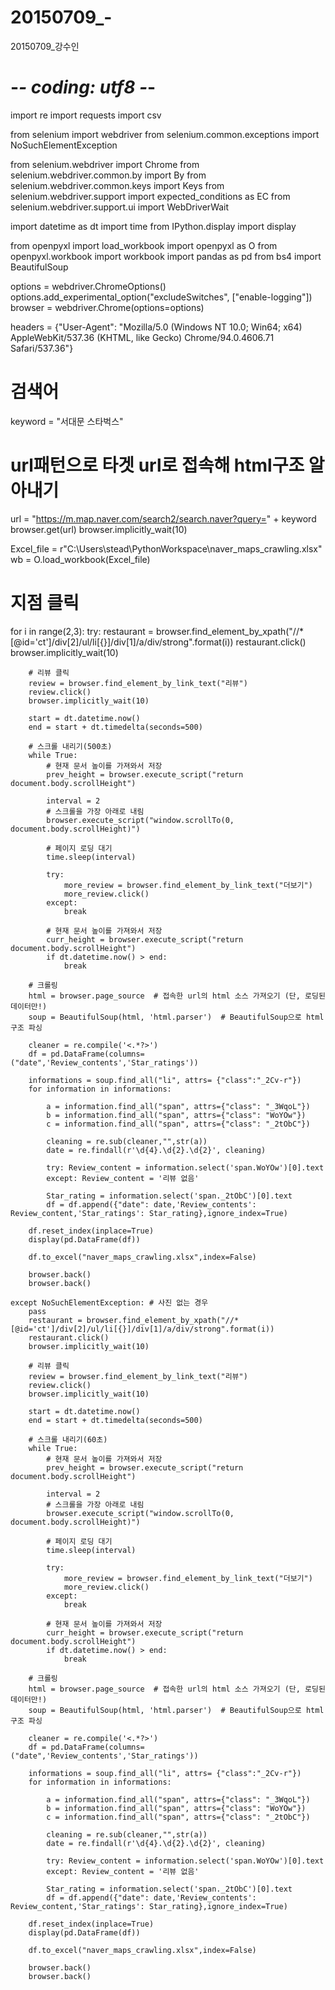 # 20150709_-
20150709_강수인

# -*- coding: utf8 -*-
import re
import requests
import csv

from selenium import webdriver
from selenium.common.exceptions import NoSuchElementException

from selenium.webdriver import Chrome
from selenium.webdriver.common.by import By
from selenium.webdriver.common.keys import Keys
from selenium.webdriver.support import expected_conditions as EC
from selenium.webdriver.support.ui import WebDriverWait

import datetime as dt
import time
from IPython.display import display

from openpyxl import load_workbook
import openpyxl as O
from openpyxl.workbook import workbook
import pandas as pd
from bs4 import BeautifulSoup

options = webdriver.ChromeOptions()
options.add_experimental_option("excludeSwitches", ["enable-logging"])
browser = webdriver.Chrome(options=options)

headers = {"User-Agent": "Mozilla/5.0 (Windows NT 10.0; Win64; x64) AppleWebKit/537.36 (KHTML, like Gecko) Chrome/94.0.4606.71 Safari/537.36"}

# 검색어 
keyword = "서대문 스타벅스"

# url패턴으로 타겟 url로 접속해 html구조 알아내기
url = "https://m.map.naver.com/search2/search.naver?query=" + keyword
browser.get(url)
browser.implicitly_wait(10)

Excel_file = r"C:\Users\stead\PythonWorkspace\naver_maps_crawling.xlsx"
wb = O.load_workbook(Excel_file)

# 지점 클릭
for i in range(2,3):
    try:
        restaurant = browser.find_element_by_xpath("//*[@id='ct']/div[2]/ul/li[{}]/div[1]/a/div/strong".format(i))
        restaurant.click()
        browser.implicitly_wait(10)

        # 리뷰 클릭
        review = browser.find_element_by_link_text("리뷰")
        review.click()
        browser.implicitly_wait(10)

        start = dt.datetime.now()
        end = start + dt.timedelta(seconds=500)

        # 스크롤 내리기(500초)
        while True:
            # 현재 문서 높이를 가져와서 저장
            prev_height = browser.execute_script("return document.body.scrollHeight")

            interval = 2
            # 스크롤을 가장 아래로 내림
            browser.execute_script("window.scrollTo(0, document.body.scrollHeight)")

            # 페이지 로딩 대기
            time.sleep(interval)

            try: 
                more_review = browser.find_element_by_link_text("더보기")
                more_review.click()
            except:
                break

            # 현재 문서 높이를 가져와서 저장
            curr_height = browser.execute_script("return document.body.scrollHeight")
            if dt.datetime.now() > end:
                break

        # 크롤링
        html = browser.page_source  # 접속한 url의 html 소스 가져오기 (단, 로딩된 데이터만!)
        soup = BeautifulSoup(html, 'html.parser')  # BeautifulSoup으로 html구조 파싱

        cleaner = re.compile('<.*?>')
        df = pd.DataFrame(columns=("date",'Review_contents','Star_ratings'))
        
        informations = soup.find_all("li", attrs= {"class":"_2Cv-r"})
        for information in informations:
           
            a = information.find_all("span", attrs={"class": "_3WqoL"})
            b = information.find_all("span", attrs={"class": "WoYOw"})
            c = information.find_all("span", attrs={"class": "_2tObC"})
            
            cleaning = re.sub(cleaner,"",str(a))
            date = re.findall(r'\d{4}.\d{2}.\d{2}', cleaning)

            try: Review_content = information.select('span.WoYOw')[0].text 
            except: Review_content = '리뷰 없음'

            Star_rating = information.select('span._2tObC')[0].text 
            df = df.append({"date": date,'Review_contents': Review_content,'Star_ratings': Star_rating},ignore_index=True)
            
        df.reset_index(inplace=True)
        display(pd.DataFrame(df))

        df.to_excel("naver_maps_crawling.xlsx",index=False)

        browser.back()
        browser.back()

    except NoSuchElementException: # 사진 없는 경우
        pass          
        restaurant = browser.find_element_by_xpath("//*[@id='ct']/div[2]/ul/li[{}]/div[1]/a/div/strong".format(i))
        restaurant.click()
        browser.implicitly_wait(10)

        # 리뷰 클릭
        review = browser.find_element_by_link_text("리뷰")
        review.click()
        browser.implicitly_wait(10)

        start = dt.datetime.now()
        end = start + dt.timedelta(seconds=500)

        # 스크롤 내리기(60초)
        while True:
            # 현재 문서 높이를 가져와서 저장
            prev_height = browser.execute_script("return document.body.scrollHeight")

            interval = 2
            # 스크롤을 가장 아래로 내림
            browser.execute_script("window.scrollTo(0, document.body.scrollHeight)")

            # 페이지 로딩 대기
            time.sleep(interval)

            try: 
                more_review = browser.find_element_by_link_text("더보기")
                more_review.click()
            except:
                break

            # 현재 문서 높이를 가져와서 저장
            curr_height = browser.execute_script("return document.body.scrollHeight")
            if dt.datetime.now() > end:
                break

        # 크롤링
        html = browser.page_source  # 접속한 url의 html 소스 가져오기 (단, 로딩된 데이터만!)
        soup = BeautifulSoup(html, 'html.parser')  # BeautifulSoup으로 html구조 파싱

        cleaner = re.compile('<.*?>')
        df = pd.DataFrame(columns=("date",'Review_contents','Star_ratings'))
        
        informations = soup.find_all("li", attrs= {"class":"_2Cv-r"})
        for information in informations:
           
            a = information.find_all("span", attrs={"class": "_3WqoL"})
            b = information.find_all("span", attrs={"class": "WoYOw"})
            c = information.find_all("span", attrs={"class": "_2tObC"})
            
            cleaning = re.sub(cleaner,"",str(a))
            date = re.findall(r'\d{4}.\d{2}.\d{2}', cleaning)

            try: Review_content = information.select('span.WoYOw')[0].text 
            except: Review_content = '리뷰 없음'

            Star_rating = information.select('span._2tObC')[0].text 
            df = df.append({"date": date,'Review_contents': Review_content,'Star_ratings': Star_rating},ignore_index=True)
            
        df.reset_index(inplace=True)
        display(pd.DataFrame(df))

        df.to_excel("naver_maps_crawling.xlsx",index=False)

        browser.back()
        browser.back()
